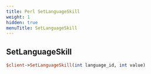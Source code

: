 ```yaml
---
title: Perl SetLanguageSkill
weight: 1
hidden: true
menuTitle: SetLanguageSkill
---
```

## SetLanguageSkill
```perl
$client->SetLanguageSkill(int language_id, int value)
```